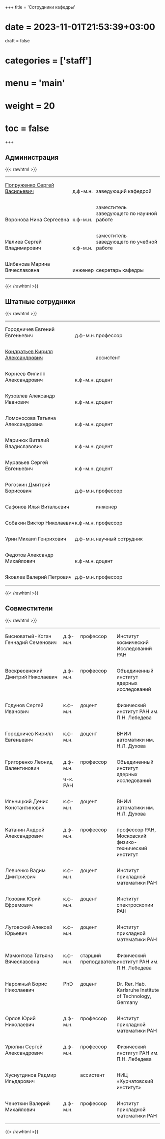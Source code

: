 +++
title = 'Сотрудники кафедры'
# date = 2023-11-01T21:53:39+03:00
draft = false
# categories = ['staff']
# menu = 'main'
# weight = 20
# toc = false
+++

## Администрация
{{< rawhtml >}}
<table width="612" cellspacing="0" cellpadding="2">
<tbody>
<tr valign="bottom">
<td style="border: none; padding: 0in;" width="266" height="16">
<p class="western" style="orphans: 0; widows: 0;" align="left"><a href="../popruzhenko">Попруженко Сергей Васильевич</a></p>
</td>
<td style="border: none; padding: 0in;" width="80">
<p class="western" style="orphans: 0; widows: 0;" align="left">д.ф-м.н.</p>
</td>
<td style="border: none; padding: 0in;" width="254">
<p class="western" style="orphans: 0; widows: 0;" align="left">заведующий кафедрой</p>
</td>
</tr>
<tr valign="bottom">
<td style="border: none; padding: 0in;" width="266" height="16">
<p class="western" style="orphans: 0; widows: 0;" align="left">Воронова Нина Сергеевна</p>
</td>
<td style="border: none; padding: 0in;" width="80">
<p class="western" style="orphans: 0; widows: 0;" align="left">к.ф-м.н.</p>
</td>
<td style="border: none; padding: 0in;" width="254">
<p class="western" style="orphans: 0; widows: 0;" align="left">заместитель заведующего по научной работе</p>
</td>
</tr>
<tr valign="bottom">
<td style="border: none; padding: 0in;" width="266" height="16">
<p class="western" style="orphans: 0; widows: 0;" align="left">Ивлиев Сергей Владимирович</p>
</td>
<td style="border: none; padding: 0in;" width="80">
<p class="western" style="orphans: 0; widows: 0;" align="left">к.ф-м.н.</p>
</td>
<td style="border: none; padding: 0in;" width="254">
<p class="western" style="orphans: 0; widows: 0;" align="left">заместитель заведующего по учебной работе</p>
</td>
</tr>
<tr valign="bottom">
<td style="border: none; padding: 0in;" width="266" height="16">
<p class="western" style="orphans: 0; widows: 0;" align="left">Шибанова Марина Вячеславовна</p>
</td>
<td style="border: none; padding: 0in;" width="80">
<p class="western" style="orphans: 0; widows: 0;" align="left">инженер</p>
</td>
<td style="border: none; padding: 0in;" width="254">
<p class="western" style="orphans: 0; widows: 0;" align="left">секретарь кафедры</p>
</td>
</tr>
</tbody>
</table>
{{< /rawhtml >}}

## Штатные сотрудники
{{< rawhtml >}}
<table width="612" cellspacing="0" cellpadding="2">
<tbody>
<tr valign="bottom">
<td style="border: none; padding: 0in;" width="266" height="13">
<p class="western" style="orphans: 0; widows: 0;" align="left">Городничев Евгений Евгеньевич</p>
</td>
<td style="border: none; padding: 0in;" width="80">
<p class="western" style="orphans: 0; widows: 0;" align="left">д.ф-м.н.</p>
</td>
<td style="border: none; padding: 0in;" width="254">
<p class="western" style="orphans: 0; widows: 0;" align="left">профессор</p>
</td>
</tr>
<tr valign="bottom">
<td style="border: none; padding: 0in;" width="266" height="13">
<p class="western" style="orphans: 0; widows: 0;" align="left"><a href="../kondratiev">Кондратьев Кирилл Александрович</p>
</td>
<td style="border: none; padding: 0in;" width="80">
<p class="western" style="orphans: 0; widows: 0;" align="left">&nbsp;</p>
</td>
<td style="border: none; padding: 0in;" width="254">
<p class="western" style="orphans: 0; widows: 0;" align="left">ассистент</p>
</td>
</tr>
<tr valign="bottom">
<td style="border: none; padding: 0in;" width="266" height="13">
<p class="western" style="orphans: 0; widows: 0;" align="left">Корнеев Филипп Александрович</p>
</td>
<td style="border: none; padding: 0in;" width="80">
<p class="western" style="orphans: 0; widows: 0;" align="left">к.ф-м.н.</p>
</td>
<td style="border: none; padding: 0in;" width="254">
<p class="western" style="orphans: 0; widows: 0;" align="left">доцент</p>
</td>
</tr>
<tr valign="bottom">
<td style="border: none; padding: 0in;" width="266" height="13">
<p class="western" style="orphans: 0; widows: 0;" align="left">Кузовлев Александр Иванович</p>
</td>
<td style="border: none; padding: 0in;" width="80">
<p class="western" style="orphans: 0; widows: 0;" align="left">к.ф-м.н.</p>
</td>
<td style="border: none; padding: 0in;" width="254">
<p class="western" style="orphans: 0; widows: 0;" align="left">доцент</p>
</td>
</tr>
<tr valign="bottom">
<td style="border: none; padding: 0in;" width="266" height="13">
<p class="western" style="orphans: 0; widows: 0;" align="left">Ломоносова Татьяна Александровна</p>
</td>
<td style="border: none; padding: 0in;" width="80">
<p class="western" style="orphans: 0; widows: 0;" align="left">к.ф-м.н.</p>
</td>
<td style="border: none; padding: 0in;" width="254">
<p class="western" style="orphans: 0; widows: 0;" align="left">доцент</p>
</td>
</tr>
<tr valign="bottom">
<td style="border: none; padding: 0in;" width="266" height="13">
<p class="western" style="orphans: 0; widows: 0;" align="left">Маринюк Виталий Владиславович</p>
</td>
<td style="border: none; padding: 0in;" width="80">
<p class="western" style="orphans: 0; widows: 0;" align="left">к.ф-м.н.</p>
</td>
<td style="border: none; padding: 0in;" width="254">
<p class="western" style="orphans: 0; widows: 0;" align="left">доцент</p>
</td>
</tr>
<tr valign="bottom">
<td style="border: none; padding: 0in;" width="266" height="13">
<p class="western" style="orphans: 0; widows: 0;" align="left">Муравьев Сергей Евгеньевич</p>
</td>
<td style="border: none; padding: 0in;" width="80">
<p class="western" style="orphans: 0; widows: 0;" align="left">к.ф-м.н.</p>
</td>
<td style="border: none; padding: 0in;" width="254">
<p class="western" style="orphans: 0; widows: 0;" align="left">доцент</p>
</td>
</tr>
<tr valign="bottom">
<td style="border: none; padding: 0in;" width="266" height="13">
<p class="western" style="orphans: 0; widows: 0;" align="left">Рогозкин Дмитрий Борисович</p>
</td>
<td style="border: none; padding: 0in;" width="80">
<p class="western" style="orphans: 0; widows: 0;" align="left">д.ф-м.н.</p>
</td>
<td style="border: none; padding: 0in;" width="254">
<p class="western" style="orphans: 0; widows: 0;" align="left">профессор</p>
</td>
</tr>
<tr valign="bottom">
<td style="border: none; padding: 0in;" width="266" height="13">
<p class="western" style="orphans: 0; widows: 0;" align="left">Сафонов Илья Витальевич</p>
</td>
<td style="border: none; padding: 0in;" width="80">
<p class="western" style="orphans: 0; widows: 0;" align="left">&nbsp;</p>
</td>
<td style="border: none; padding: 0in;" width="254">
<p class="western" style="orphans: 0; widows: 0;" align="left">инженер</p>
</td>
</tr>
<tr valign="bottom">
<td style="border: none; padding: 0in;" width="266" height="13">
<p class="western" style="orphans: 0; widows: 0;" align="left">Собакин Виктор Николаевич</p>
</td>
<td style="border: none; padding: 0in;" width="80">
<p class="western" style="orphans: 0; widows: 0;" align="left">к.ф-м.н.</p>
</td>
<td style="border: none; padding: 0in;" width="254">
<p class="western" style="orphans: 0; widows: 0;" align="left">профессор</p>
</td>
</tr>
<tr valign="bottom">
<td style="border: none; padding: 0in;" width="266" height="13">
<p class="western" style="orphans: 0; widows: 0;" align="left">Урин Михаил Генрихович</p>
</td>
<td style="border: none; padding: 0in;" width="80">
<p class="western" style="orphans: 0; widows: 0;" align="left">д.ф-м.н.</p>
</td>
<td style="border: none; padding: 0in;" width="254">
<p class="western" style="orphans: 0; widows: 0;" align="left">научный сотрудник</p>
</td>
</tr>
<tr valign="bottom">
<td style="border: none; padding: 0in;" width="266" height="13">
<p class="western" style="orphans: 0; widows: 0;" align="left">Федотов Александр Михайлович</p>
</td>
<td style="border: none; padding: 0in;" width="80">
<p class="western" style="orphans: 0; widows: 0;" align="left">к.ф-м.н.</p>
</td>
<td style="border: none; padding: 0in;" width="254">
<p class="western" style="orphans: 0; widows: 0;" align="left">доцент</p>
</td>
</tr>
<tr valign="bottom">
<td style="border: none; padding: 0in;" width="266" height="13">
<p class="western" style="orphans: 0; widows: 0;" align="left">Яковлев Валерий Петрович</p>
</td>
<td style="border: none; padding: 0in;" width="80">
<p class="western" style="orphans: 0; widows: 0;" align="left">д.ф-м.н.</p>
</td>
<td style="border: none; padding: 0in;" width="254">
<p class="western" style="orphans: 0; widows: 0;" align="left">профессор</p>
</td>
</tr>
</tbody>
</table>
{{< /rawhtml >}}

## Совместители

{{< rawhtml >}}

<table width="612" cellspacing="0" cellpadding="2">
<tbody>
<tr valign="top">
<td style="border: none; padding: 0in;" width="266" height="13">
<p class="western" style="orphans: 0; widows: 0;" align="left">Бисноватый-Коган Геннадий Семенович</p>
</td>
<td style="border: none; padding: 0in;" width="80">
<p class="western" style="orphans: 0; widows: 0;" align="left">д.ф-м.н.</p>
</td>
<td style="border: none; padding: 0in;" width="83">
<p class="western" style="orphans: 0; widows: 0;" align="left">профессор</p>
</td>
<td style="border: none; padding: 0in;" width="167">
<p class="western" style="orphans: 0; widows: 0;" align="left">Институт космический Исследований РАН</p>
</td>
</tr>
<tr valign="top">
<td style="border: none; padding: 0in;" width="266" height="13">
<p class="western" style="orphans: 0; widows: 0;" align="left">Воскресенский Дмитрий Николаевич</p>
</td>
<td style="border: none; padding: 0in;" width="80">
<p class="western" style="orphans: 0; widows: 0;" align="left">д.ф-м.н.</p>
</td>
<td style="border: none; padding: 0in;" width="83">
<p class="western" style="orphans: 0; widows: 0;" align="left">профессор</p>
</td>
<td style="border: none; padding: 0in;" width="167">
<p class="western" style="orphans: 0; widows: 0;" align="left">Объединенный институт ядерных исследований</p>
</td>
</tr>
<tr valign="top">
<td style="border: none; padding: 0in;" width="266" height="13">
<p class="western" style="orphans: 0; widows: 0;" align="left">Годунов Сергей Иванович</p>
</td>
<td style="border: none; padding: 0in;" width="80">
<p class="western" style="orphans: 0; widows: 0;" align="left">к.ф-м.н.</p>
</td>
<td style="border: none; padding: 0in;" width="83">
<p class="western" style="orphans: 0; widows: 0;" align="left">доцент</p>
</td>
<td style="border: none; padding: 0in;" width="167">
<p class="western" style="orphans: 0; widows: 0;" align="left">Физический институт РАН им. П.Н. Лебедева</p>
</td>
</tr>
<tr valign="top">
<td style="border: none; padding: 0in;" width="266" height="13">
<p class="western" style="orphans: 0; widows: 0;" align="left">Городничев Кирилл Евгеньевич</p>
</td>
<td style="border: none; padding: 0in;" width="80">
<p class="western" style="orphans: 0; widows: 0;" align="left">к.ф-м.н.</p>
</td>
<td style="border: none; padding: 0in;" width="83">
<p class="western" style="orphans: 0; widows: 0;" align="left">доцент</p>
</td>
<td style="border: none; padding: 0in;" width="167">
<p class="western" style="orphans: 0; widows: 0;" align="left">ВНИИ автоматики им. Н.Л. Духова</p>
</td>
</tr>
<tr valign="top">
<td style="border: none; padding: 0in;" width="266" height="13">
<p class="western" style="orphans: 0; widows: 0;" align="left">Григоренко Леонид Валентинович</p>
</td>
<td style="border: none; padding: 0in;" width="80">
<p class="western" style="orphans: 0; widows: 0; margin-bottom: 0in;" align="left">д.ф-м.н.</p>
<p class="western" style="orphans: 0; widows: 0;" align="left">ч-к. РАН</p>
</td>
<td style="border: none; padding: 0in;" width="83">
<p class="western" style="orphans: 0; widows: 0;" align="left">профессор</p>
</td>
<td style="border: none; padding: 0in;" width="167">
<p class="western" style="orphans: 0; widows: 0;" align="left">Объединенный институт ядерных исследований</p>
</td>
</tr>
<tr valign="top">
<td style="border: none; padding: 0in;" width="266" height="13">
<p class="western" style="orphans: 0; widows: 0;" align="left">Ильницкий Денис Константинович</p>
</td>
<td style="border: none; padding: 0in;" width="80">
<p class="western" style="orphans: 0; widows: 0;" align="left">к.ф-м.н.</p>
</td>
<td style="border: none; padding: 0in;" width="83">
<p class="western" style="orphans: 0; widows: 0;" align="left">доцент</p>
</td>
<td style="border: none; padding: 0in;" width="167">
<p class="western" style="orphans: 0; widows: 0;" align="left">ВНИИ автоматики им. Н.Л. Духова</p>
</td>
</tr>
<tr valign="top">
<td style="border: none; padding: 0in;" width="266" height="13">
<p class="western" style="orphans: 0; widows: 0;" align="left">Катанин Андрей Александрович</p>
</td>
<td style="border: none; padding: 0in;" width="80">
<p class="western" style="orphans: 0; widows: 0;" align="left">д.ф-м.н.</p>
</td>
<td style="border: none; padding: 0in;" width="83">
<p class="western" style="orphans: 0; widows: 0;" align="left">профессор</p>
</td>
<td style="border: none; padding: 0in;" width="167">
<p class="western" style="orphans: 0; widows: 0;" align="left">профессор РАН, Московский физико-технический институт</p>
</td>
</tr>
<!-- <tr valign="top">
<td style="border: none; padding: 0in;" width="266" height="13">
<p class="western" style="orphans: 0; widows: 0;" align="left">Кондратьев Кирилл Александрович</p>
</td>
<td style="border: none; padding: 0in;" width="80">
<p class="western" style="orphans: 0; widows: 0;" align="left">&nbsp;</p>
</td>
<td style="border: none; padding: 0in;" width="83">
<p class="western" style="orphans: 0; widows: 0;" align="left">ассистент</p>
</td>
<td style="border: none; padding: 0in;" width="167">
<p class="western" style="orphans: 0; widows: 0;" align="left">ВНИИ автоматики им. Н.Л. Духова</p>
</td>
</tr> -->
<tr valign="top">
<td style="border: none; padding: 0in;" width="266" height="13">
<p class="western" style="orphans: 0; widows: 0;" align="left">Левченко Вадим Дмитриевич</p>
</td>
<td style="border: none; padding: 0in;" width="80">
<p class="western" style="orphans: 0; widows: 0;" align="left">к.ф-м.н.</p>
</td>
<td style="border: none; padding: 0in;" width="83">
<p class="western" style="orphans: 0; widows: 0;" align="left">доцент</p>
</td>
<td style="border: none; padding: 0in;" width="167">
<p class="western" style="orphans: 0; widows: 0;" align="left">Институт прикладной математики РАН</p>
</td>
</tr>
<tr valign="top">
<td style="border: none; padding: 0in;" width="266" height="13">
<p class="western" style="orphans: 0; widows: 0;" align="left">Лозовик Юрий Ефремович</p>
</td>
<td style="border: none; padding: 0in;" width="80">
<p class="western" style="orphans: 0; widows: 0;" align="left">к.ф-м.н.</p>
</td>
<td style="border: none; padding: 0in;" width="83">
<p class="western" style="orphans: 0; widows: 0;" align="left">доцент</p>
</td>
<td style="border: none; padding: 0in;" width="167">
<p class="western" style="orphans: 0; widows: 0;" align="left">Институт спектроскопии РАН</p>
</td>
</tr>
<tr valign="top">
<td style="border: none; padding: 0in;" width="266" height="13">
<p class="western" style="orphans: 0; widows: 0;" align="left">Луговский Алексей Юрьевич</p>
</td>
<td style="border: none; padding: 0in;" width="80">
<p class="western" style="orphans: 0; widows: 0;" align="left">к.ф-м.н.</p>
</td>
<td style="border: none; padding: 0in;" width="83">
<p class="western" style="orphans: 0; widows: 0;" align="left">доцент</p>
</td>
<td style="border: none; padding: 0in;" width="167">
<p class="western" style="orphans: 0; widows: 0;" align="left">Институт прикладной математики РАН</p>
</td>
</tr>
<tr valign="top">
<td style="border: none; padding: 0in;" width="266" height="13">
<p class="western" style="orphans: 0; widows: 0;" align="left">Мамонтова Татьяна Вячеславовна</p>
</td>
<td style="border: none; padding: 0in;" width="80">
<p class="western" style="orphans: 0; widows: 0;" align="left">к.ф-м.н.</p>
</td>
<td style="border: none; padding: 0in;" width="83">
<p class="western" style="orphans: 0; widows: 0;" align="left">старший преподаватель</p>
</td>
<td style="border: none; padding: 0in;" width="167">
<p class="western" style="orphans: 0; widows: 0;" align="left">Физический институт РАН им. П.Н. Лебедева</p>
</td>
</tr>
<tr valign="top">
<td style="border: none; padding: 0in;" width="266" height="13">
<p class="western" style="orphans: 0; widows: 0;" align="left">Нарожный Борис Николаевич</p>
</td>
<td style="border: none; padding: 0in;" width="80">
<p class="western" style="orphans: 0; widows: 0;" align="left">PhD</p>
</td>
<td style="border: none; padding: 0in;" width="83">
<p class="western" style="orphans: 0; widows: 0;" align="left">доцент</p>
</td>
<td style="border: none; padding: 0in;" width="167">
<p class="western" style="orphans: 0; widows: 0;" align="left">Dr. Rer. Hab. Karlsruhe Institute of Technology, Germany</p>
</td>
</tr>
<tr valign="top">
<td style="border: none; padding: 0in;" width="266" height="13">
<p class="western" style="orphans: 0; widows: 0;" align="left">Орлов Юрий Николаевич</p>
</td>
<td style="border: none; padding: 0in;" width="80">
<p class="western" style="orphans: 0; widows: 0;" align="left">д.ф-м.н.</p>
</td>
<td style="border: none; padding: 0in;" width="83">
<p class="western" style="orphans: 0; widows: 0;" align="left">профессор</p>
</td>
<td style="border: none; padding: 0in;" width="167">
<p class="western" style="orphans: 0; widows: 0;" align="left">Институт прикладной математики РАН</p>
</td>
</tr>
<tr valign="top">
<td style="border: none; padding: 0in;" width="266" height="13">
<p class="western" style="orphans: 0; widows: 0;" align="left">Урюпин Сергей Александрович</p>
</td>
<td style="border: none; padding: 0in;" width="80">
<p class="western" style="orphans: 0; widows: 0;" align="left">д.ф-м.н.</p>
</td>
<td style="border: none; padding: 0in;" width="83">
<p class="western" style="orphans: 0; widows: 0;" align="left">профессор</p>
</td>
<td style="border: none; padding: 0in;" width="167">
<p class="western" style="orphans: 0; widows: 0;" align="left">Физический институт РАН им. П.Н. Лебедева</p>
</td>
</tr>
<tr valign="top">
<td style="border: none; padding: 0in;" width="266" height="13">
<p class="western" style="orphans: 0; widows: 0;" align="left">Хуснутдинов Радмир Ильдарович</p>
</td>
<td style="border: none; padding: 0in;" width="80">
<p class="western" style="orphans: 0; widows: 0;" align="left">&nbsp;</p>
</td>
<td style="border: none; padding: 0in;" width="83">
<p class="western" style="orphans: 0; widows: 0;" align="left">ассистент</p>
</td>
<td style="border: none; padding: 0in;" width="167">
<p class="western" style="orphans: 0; widows: 0;" align="left">НИЦ «Курчатовский институт»</p>
</td>
</tr>
<tr valign="top">
<td style="border: none; padding: 0in;" width="266" height="13">
<p class="western" style="orphans: 0; widows: 0;" align="left">Чечеткин Валерий Михайлович</p>
</td>
<td style="border: none; padding: 0in;" width="80">
<p class="western" style="orphans: 0; widows: 0;" align="left">д.ф-м.н.</p>
</td>
<td style="border: none; padding: 0in;" width="83">
<p class="western" style="orphans: 0; widows: 0;" align="left">профессор</p>
</td>
<td style="border: none; padding: 0in;" width="167">
<p class="western" style="orphans: 0; widows: 0;" align="left">Институт прикладной математики РАН</p>
</td>
</tr>
</tbody>
</table>

{{< /rawhtml >}}
